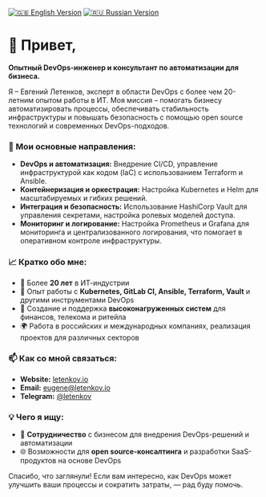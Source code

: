 [![🇬🇧 English Version](https://img.shields.io/badge/lang-English-blue)](./README.md)
[![🇷🇺 Russian Version](https://img.shields.io/badge/lang-Russian-blue)](./README.ru.md)

# 👋 Привет,

**Опытный DevOps-инженер и консультант по автоматизации для бизнеса.**

Я – Евгений Летенков, эксперт в области DevOps с более чем 20-летним опытом работы в ИТ. Моя миссия – помогать бизнесу автоматизировать процессы, обеспечивать стабильность инфраструктуры и повышать безопасность с помощью open source технологий и современных DevOps-подходов.

### 🔧 Мои основные направления:

- **DevOps и автоматизация:** Внедрение CI/CD, управление инфраструктурой как кодом (IaC) с использованием Terraform и Ansible.
- **Контейнеризация и оркестрация:** Настройка Kubernetes и Helm для масштабируемых и гибких решений.
- **Интеграция и безопасность:** Использование HashiCorp Vault для управления секретами, настройка ролевых моделей доступа.
- **Мониторинг и логирование:** Настройка Prometheus и Grafana для мониторинга и централизованного логирования, что помогает в оперативном контроле инфраструктуры.

### 📈 Кратко обо мне:

- 📅 Более **20 лет** в ИТ-индустрии
- 💼 Опыт работы с **Kubernetes, GitLab CI, Ansible, Terraform, Vault** и другими инструментами DevOps
- 🏢 Создание и поддержка **высоконагруженных систем** для финансов, телекома и ритейла
- 🌍 Работа в российских и международных компаниях, реализация проектов для различных секторов

### 📫 Как со мной связаться:

- **Website:** [letenkov.io](https://letenkov.io)
- **Email:** [eugene@letenkov.io](mailto:eugene@letenkov.io)
- **Telegram:** [@letenkov](https://t.me/letenkov)


### 💡 Чего я ищу:

- 🏢 **Сотрудничество** с бизнесом для внедрения DevOps-решений и автоматизации
- 🌐 Возможности для **open source-консалтинга** и разработки SaaS-продуктов на основе DevOps

Спасибо, что заглянули! Если вам интересно, как DevOps может улучшить ваши процессы и сократить затраты, — рад буду помочь.

